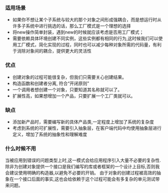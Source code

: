 <!--
 * @Author: your name
 * @Date: 2020-07-31 15:39:15
 * @LastEditTime: 2020-07-31 15:39:52
 * @LastEditors: Please set LastEditors
 * @Description: In User Settings Edit
 * @FilePath: /study/javascript设计模式/模式/工厂模式/简介.md
--> 
### 适用场景
+ 如果你不想让某个子系统与较大的那个对象之间形成强耦合，而是想运行时从许多子系统中进行挑选的话，那么工厂模式是一个理想的选择
+ 将new操作简单封装，遇到new的时候就应该考虑是否用工厂模式；
+ 需要依赖具体环境创建不同实例，这些实例都有相同的行为,这时候我们可以使用工厂模式，简化实现的过程，同时也可以减少每种对象所需的代码量，有利于消除对象间的耦合，提供更大的灵活性

### 优点
+ 创建对象的过程可能很复杂，但我们只需要关心创建结果。
+ 构造函数和创建者分离, 符合“开闭原则”
+ 一个调用者想创建一个对象，只要知道其名称就可以了。
+ 扩展性高，如果想增加一个产品，只要扩展一个工厂类就可以。

### 缺点
+ 添加新产品时，需要编写新的具体产品类,一定程度上增加了系统的复杂度
+ 考虑到系统的可扩展性，需要引入抽象层，在客户端代码中均使用抽象层进行定义，增加了系统的抽象性和理解难度

### 什么时候不用
当被应用到错误的问题类型上时,这一模式会给应用程序引入大量不必要的复杂性.
除非为创建对象提供一个接口是我们编写的库或者框架的一个设计上目标,否则我会建议使用明确的构造器,以避免不必要的开销。
由于对象的创建过程被高效的抽象在一个接口后面的事实,这也会给依赖于这个过程可能会有多复杂的单元测试带来问题。
